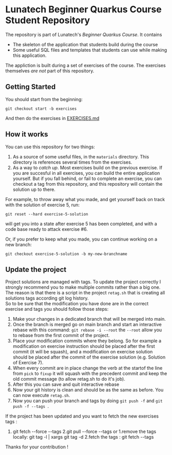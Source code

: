 # Lunatech Beginner Quarkus Course Student Repository

The repository is part of Lunatech's _Beginner Quarkus Course_. It contains 

* The skeleton of the application that students build during the course
* Some useful SQL files and templates that students can use while making this application.

The appliction is built during a set of exercises of the course. The exercises themselves *are not* part of this 
repository.

## Getting Started

You should start from the beginning:

    git checkout start -b exercises

And then do the exercises in [EXERCISES.md](EXERCISES.md)

## How it works

You can use this repository for two things:

1. As a source of some useful files, in the `materials` directory. This directory is references several times from the
exercises.
2. As a way to  _catch up_. Most exercises build on the previous exercise. If you are succesful in all exercises, you 
can build the entire application yourself. But if you fall behind, or fail to complete an exercise, you can checkout
   a tag from this repository, and this repository will contain the solution up to there.
   
For example, to throw away what you made, and get yourself back on track with the solution of exercise 5, run:

    git reset --hard exercise-5-solution

will get you into a state after exercise 5 has been completed, and with a code base ready to attack exercise #6.

Or, if you prefer to keep what you made, you can continue working on a new branch:

    git checkout exercise-5-solution -b my-new-branchname

## Update the project

Project solutions are managed with tags.
To update the project correctly I strongly recommend you to make multiple commits rather than a big one.
The reason is that there is a script in the project `retag.sh` that is creating all solutions tags according git log history.  
So to be sure that the modification you have done are in the correct exercise and tags you should follow those steps:

1. Make your changes in a dedicated branch that will be merged into main.
2. Once the branch is merged go on main branch and start an interactive rebase with this command: `git rebase -i --root` 
the `--root` allow you to rebase from the first commit of the project.
3. Place your modification commits where they belong. So for example a modification on exercise instruction should be 
placed after the first commit (it will be squash), and a modification on exercise solution should be placed 
after the commit of the exercise solution (e.g. Solution of Exercise 7).
4. When every commit are in place change the verb at the startof the line from `pick` to `fixup` it will squash 
with the precedent commit and keep the old commit message (to allow retag.sh to do it's job).
5. After this you can save and quit interactive rebase
6. Now your git history is clean and should be as the same as before. You can now execute `retag.sh`.
7. Now you can push your branch and tags by doing `git push -f` and `git push -f --tags `.

If the project has been updated and you want to fetch the new exercises tags : 
1. git fetch --force --tags
2.git pull --force --tags
 or 
1.remove the tags locally: git tag -l | xargs git tag -d
2.fetch the tags : git fetch --tags

Thanks for your contribution !

